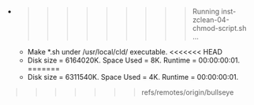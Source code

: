 * >>>>>>>>> Running inst-zclean-04-chmod-script.sh ...
  * Make *.sh under /usr/local/cld/ executable.
<<<<<<< HEAD
  * Disk size = 6164020K. Space Used = 8K. Runtime = 00:00:00:01.
=======
  * Disk size = 6311540K. Space Used = 4K. Runtime = 00:00:00:01.
>>>>>>> refs/remotes/origin/bullseye

